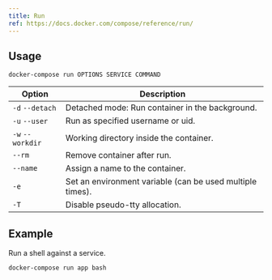 ```yaml
---
title: Run
ref: https://docs.docker.com/compose/reference/run/
---
```


## Usage

```shell
docker-compose run OPTIONS SERVICE COMMAND
```

| Option | Description |
| --- | --- |
| `-d` `--detach` | Detached mode: Run container in the background. |
| `-u` `--user` | Run as specified username or uid. |
| `-w` `--workdir` | Working directory inside the container. |
| `--rm` | Remove container after run. |
| `--name` | Assign a name to the container. |
| `-e` | Set an environment variable (can be used multiple times). |
| `-T` | Disable pseudo-tty allocation. |

## Example

Run a shell against a service.

```shell
docker-compose run app bash
```
